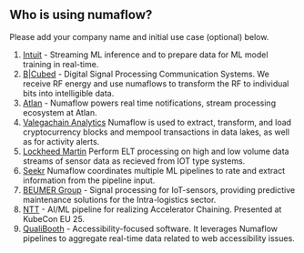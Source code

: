 ## Who is using numaflow?

Please add your company name and initial use case (optional) below.

1. [Intuit](https://www.intuit.com/) - Streaming ML inference and to prepare data for ML model training in real-time.
2. [B|Cubed](https://bcubed.com/) - Digital Signal Processing Communication Systems. We receive RF energy and use numaflows to transform the RF to individual bits into intelligible data.
3. [Atlan](https://atlan.com/) - Numaflow powers real time notifications, stream processing ecosystem at Atlan.
4. [Valegachain Analytics](https://www.valegachain.com/) Numaflow is used to extract, transform, and load cryptocurrency blocks and mempool transactions in data lakes, as well as for activity alerts.
5. [Lockheed Martin](https://lockheedmartin.com/) Perform ELT processing on high and low volume data streams of sensor data as recieved from IOT type systems.
6. [Seekr](https://www.seekr.com/) Numaflow coordinates multiple ML pipelines to rate and extract information from the pipeline input.
7. [BEUMER Group](https://www.beumergroup.com/) - Signal processing for IoT-sensors, providing predictive maintenance solutions for the Intra-logistics sector.
8. [NTT](https://www.rd.ntt/e/) - AI/ML pipeline for realizing Accelerator Chaining. Presented at KubeCon EU 25.
9. [QualiBooth](https://www.qualibooth.com/) - Accessibility-focused software. It leverages Numaflow pipelines to aggregate real-time data related to web accessibility issues.
